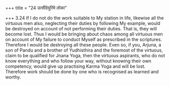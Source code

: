 +++
title = "24 उत्सीदेयुरिमे लोका"

+++
3.24 If I do not do the work suitable to My station in life, likewise all the virtuous men also, neglecting their duties by following My example, would be destroyed on account of not performing their duties.
That is, they will become lost. Thus I would be bringing about chaos among all virtuous men on account of My failure to conduct Myself as prescribed in the scriptures. Therefore I would be destroying all these people. Even so, if you, Arjuna, a son of Pandu and a brother of Yudhisthira and the foremost of the virtuous, claim to be qualified for Jnana Yoga, then the virtuous aspirants, who do not know everything and who follow your way, without knowing their own competency, would give up practising Karma Yoga and will be lost. Therefore work should be done by one who is recognised as learned and worthy.
